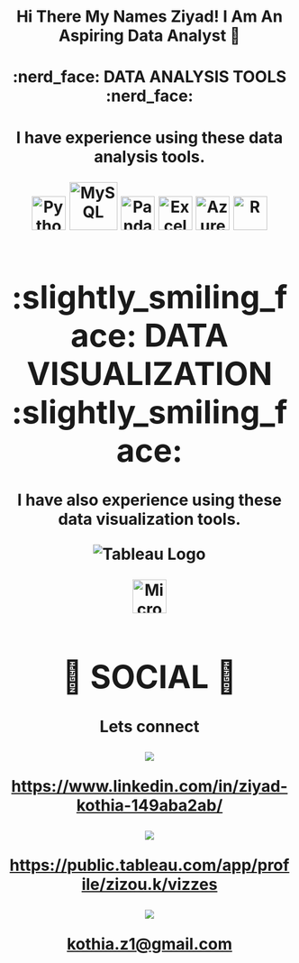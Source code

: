 <v></v> <h1 align="center"> Hi There My Names Ziyad! I Am An Aspiring Data Analyst 👋 </h1> </div> 
 

 

<p></p> 

<div align="center"> <h1 align="center" <di > :nerd_face:	 DATA ANALYSIS TOOLS :nerd_face: </h1> </div> 

 

<div align="center"> <h1 align="center" <di >I have experience using these data analysis tools.

<p><p/>
 <img src="https://www.python.org/static/community_logos/python-logo.png" alt="Python" height="60"/>  
 
 <img src="https://www.mysql.com/common/logos/logo-mysql-170x115.png" alt="MySQL" height="85"/>  

<img src="https://upload.wikimedia.org/wikipedia/commons/thumb/e/ed/Pandas_logo.svg/2560px-Pandas_logo.svg.png" alt="Pandas" height="60"/>  

 <img src="https://upload.wikimedia.org/wikipedia/commons/thumb/3/34/Microsoft_Office_Excel_%282019%E2%80%93present%29.svg/512px-Microsoft_Office_Excel_%282019%E2%80%93present%29.svg.png" alt="Excel" height="60"/>  

<img src="https://upload.wikimedia.org/wikipedia/commons/thumb/a/a8/Microsoft_Azure_Logo.svg/187px-Microsoft_Azure_Logo.svg.png" alt="Azure" height="60"/>  

<img src="https://www.r-project.org/logo/Rlogo.png" alt="R" height="60"/>  

 

<p></p>

 

<div align="center"> <h1 align="center"> :slightly_smiling_face: DATA VISUALIZATION :slightly_smiling_face:	</h1> </div> 

 

<b>I have also experience using these data visualization tools.<b> 

 

<p align="center"> 


![Tableau Logo](https://www.tableau.com/themes/custom/tableau_www/logo.png)

<a href="#" target="_blank"> <img src="https://insightsoftware.com/wp-content/uploads/2018/03/blog-microsoft-power-bi-solid-color.jpg" alt="Microsoft Power BI" height="60"/> </a> 

</p> 

 

<div align="center"> <h1 align="center"> 👨 SOCIAL 👩 </h1> </div> 

<b>Lets connect</b> 

<p align="center"> 

 

<a href=""> 

  <img src="https://img.shields.io/badge/linkedin-%230077B5.svg?&style=for-the-badge&logo=linkedin&logoColor=white" /> 

</a> https://www.linkedin.com/in/ziyad-kothia-149aba2ab/

 

<a href=""> 

  <img align="center" src="https://img.shields.io/badge/-Tableau-1e376b?style=for-the-badge&logo=tableau&logoColor=white"  /> 

</a> https://public.tableau.com/app/profile/zizou.k/vizzes

 

<a href="mailto:">   

  <img align="center" src="https://img.shields.io/badge/gmail-f1f2f6.svg?&style=for-the-badge&logo=gmail&logoColor=red"  /> 

</a> kothia.z1@gmail.com

 

</p> 

 
